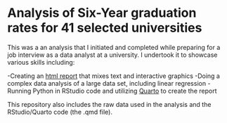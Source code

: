 # Analysis of Six-Year graduation rates for 41 selected universities

This was a an analysis that I initiated and completed while preparing for a job interview as a data analyst at a university.  I undertook it to showcase various skills including:

-Creating an [html report](https://purpello.github.io/completion_rate_presentation/presentation/) that mixes text and interactive graphics
-Doing a complex data analysis of a large data set, including linear regression
-Running Python in RStudio code and utilizing [Quarto](https://quarto.org/) to create the report

This repository also includes the raw data used in the analysis and the RStudio/Quarto code (the .qmd file).

